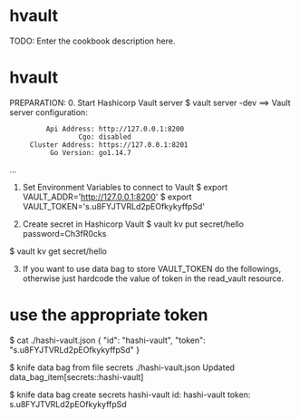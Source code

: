 # hvault

TODO: Enter the cookbook description here.

# hvault
PREPARATION:
0. Start Hashicorp Vault server
$ vault server -dev
==> Vault server configuration:

             Api Address: http://127.0.0.1:8200
                     Cgo: disabled
         Cluster Address: https://127.0.0.1:8201
              Go Version: go1.14.7
...

1. Set Environment Variables to connect to Vault
$ export VAULT_ADDR='http://127.0.0.1:8200'
$ export VAULT_TOKEN='s.u8FYJTVRLd2pEOfkykyffpSd'

2. Create secret in Hashicorp Vault
$ vault kv put secret/hello password=Ch3fR0cks

$ vault kv get secret/hello

3. If you want to use data bag to store VAULT_TOKEN do the followings, otherwise just hardcode the value of token in the read_vault resource.
# use the appropriate token
$ cat ./hashi-vault.json
{
"id": "hashi-vault",
"token": "s.u8FYJTVRLd2pEOfkykyffpSd"
}

$ knife data bag from file secrets ./hashi-vault.json
Updated data_bag_item[secrets::hashi-vault]

$ knife data bag create secrets hashi-vault
id:    hashi-vault
token: s.u8FYJTVRLd2pEOfkykyffpSd

